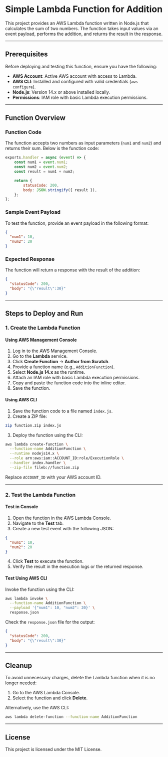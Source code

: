 # Simple Lambda Function for Addition

This project provides an AWS Lambda function written in Node.js that calculates the sum of two numbers. The function takes input values via an event payload, performs the addition, and returns the result in the response.

---

## Prerequisites

Before deploying and testing this function, ensure you have the following:

- **AWS Account**: Active AWS account with access to Lambda.
- **AWS CLI**: Installed and configured with valid credentials (`aws configure`).
- **Node.js**: Version 14.x or above installed locally.
- **Permissions**: IAM role with basic Lambda execution permissions.

---

## Function Overview

### Function Code

The function accepts two numbers as input parameters (`num1` and `num2`) and returns their sum. Below is the function code:

```javascript
exports.handler = async (event) => {
    const num1 = event.num1;
    const num2 = event.num2;
    const result = num1 + num2;

    return {
        statusCode: 200,
        body: JSON.stringify({ result }),
    };
};
```

### Sample Event Payload

To test the function, provide an event payload in the following format:

```json
{
  "num1": 10,
  "num2": 20
}
```

### Expected Response

The function will return a response with the result of the addition:

```json
{
  "statusCode": 200,
  "body": "{\"result\":30}"
}
```

---

## Steps to Deploy and Run

### 1. Create the Lambda Function

#### Using AWS Management Console

1. Log in to the AWS Management Console.
2. Go to the **Lambda** service.
3. Click **Create Function** → **Author from Scratch**.
4. Provide a function name (e.g., `AdditionFunction`).
5. Select **Node.js 14.x** as the runtime.
6. Attach an IAM role with basic Lambda execution permissions.
7. Copy and paste the function code into the inline editor.
8. Save the function.

#### Using AWS CLI

1. Save the function code to a file named `index.js`.
2. Create a ZIP file:

```bash
zip function.zip index.js
```

3. Deploy the function using the CLI:

```bash
aws lambda create-function \
  --function-name AdditionFunction \
  --runtime nodejs14.x \
  --role arn:aws:iam::ACCOUNT_ID:role/ExecutionRole \
  --handler index.handler \
  --zip-file fileb://function.zip
```

Replace `ACCOUNT_ID` with your AWS account ID.

---

### 2. Test the Lambda Function

#### Test in Console

1. Open the function in the AWS Lambda Console.
2. Navigate to the **Test** tab.
3. Create a new test event with the following JSON:

```json
{
  "num1": 10,
  "num2": 20
}
```

4. Click **Test** to execute the function.
5. Verify the result in the execution logs or the returned response.

#### Test Using AWS CLI

Invoke the function using the CLI:

```bash
aws lambda invoke \
  --function-name AdditionFunction \
  --payload '{"num1": 10, "num2": 20}' \
  response.json
```

Check the `response.json` file for the output:

```json
{
  "statusCode": 200,
  "body": "{\"result\":30}"
}
```

---

## Cleanup

To avoid unnecessary charges, delete the Lambda function when it is no longer needed:

1. Go to the AWS Lambda Console.
2. Select the function and click **Delete**.

Alternatively, use the AWS CLI:

```bash
aws lambda delete-function --function-name AdditionFunction
```

---

## License

This project is licensed under the MIT License.
